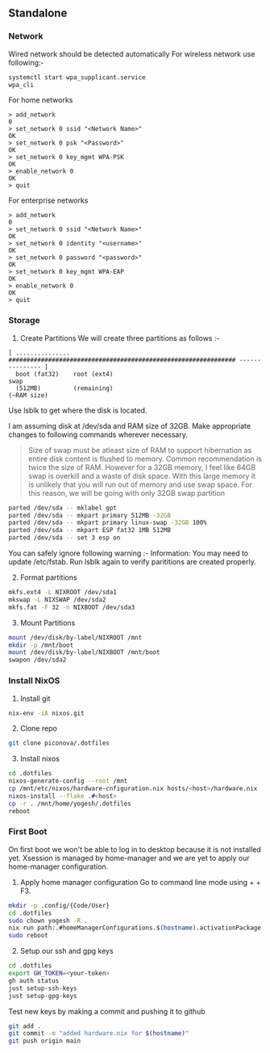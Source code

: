 ## Standalone

### Network

Wired network should be detected automatically
For wireless network use following:-

```sh
systemctl start wpa_supplicant.service
wpa_cli
```

For home networks

```
> add_network
0
> set_network 0 ssid "<Network Name>"
OK
> set_network 0 psk "<Password>"
OK
> set_network 0 key_mgmt WPA-PSK
OK
> enable_network 0
OK
> quit
```

For enterprise networks

```
> add_network
0
> set_network 0 ssid "<Network Name>"
OK
> set_network 0 identity "<username>"
OK
> set_network 0 password "<password>"
OK
> set_network 0 key_mgmt WPA-EAP
OK
> enable_network 0
OK
> quit
```

### Storage

1. Create Partitions
   We will create three partitions as follows :-

```
[ ............... ############################################################### --------------- ]
  boot (fat32)    root (ext4)                                                     swap
  (512MB)         (remaining)                                                     (~RAM size)
```

Use lsblk to get where the disk is located.

I am assuming disk at /dev/sda and RAM size of 32GB. Make appropriate changes to following commands wherever necessary.

> Size of swap must be atleast size of RAM to support hibernation as entire disk content is flushed to memory. Common recommendation is twice the size of RAM. However for a 32GB memory, I feel like 64GB swap is overkill and a waste of disk space. With this large memory it is unlikely that you will run out of memory and use swap space. For this reason, we will be going with only 32GB swap partition

```sh
parted /dev/sda -- mklabel gpt
parted /dev/sda -- mkpart primary 512MB -32GB
parted /dev/sda -- mkpart primary linux-swap -32GB 100%
parted /dev/sda -- mkpart ESP fat32 1MB 512MB
parted /dev/sda -- set 3 esp on
```

You can safely ignore following warning :- Information: You may need to update /etc/fstab.
Run lsblk again to verify parititions are created properly.

2. Format partitions

```sh
mkfs.ext4 -L NIXROOT /dev/sda1
mkswap -L NIXSWAP /dev/sda2
mkfs.fat -F 32 -n NIXBOOT /dev/sda3
```

3. Mount Partitions

```sh
mount /dev/disk/by-label/NIXROOT /mnt
mkdir -p /mnt/boot
mount /dev/disk/by-label/NIXBOOT /mnt/boot
swapon /dev/sda2
```

### Install NixOS

1. Install git

```sh
nix-env -iA nixos.git
```

2. Clone repo

```sh
git clone piconova/.dotfiles
```

3. Install nixos

```sh
cd .dotfiles
nixos-generate-config --root /mnt
cp /mnt/etc/nixos/hardware-cnfiguration.nix hosts/<host>/hardware.nix
nixos-install --flake .#<host>
cp -r . /mnt/home/yogesh/.dotfiles
reboot
```

### First Boot

On first boot we won't be able to log in to desktop because it is not installed yet. Xsession is managed by home-manager and we are yet to apply our home-manager configuration.

1. Apply home manager configuration
   Go to command line mode using <Ctrl> + <Alt> + F3.

```sh
mkdir -p .config/{Code/User}
cd .dotfiles
sudo chown yogesh -R .
nix run path:.#homeManagerConfigurations.$(hostname).activationPackage --verbose
sudo reboot
```

2. Setup our ssh and gpg keys

```sh
cd .dotfiles
export GH_TOKEN=<your-token>
gh auth status
just setup-ssh-keys
just setup-gpg-keys
```

Test new keys by making a commit and pushing it to github

```sh
git add .
git commit -m "added hardware.nix for $(hostname)"
git push origin main
```

